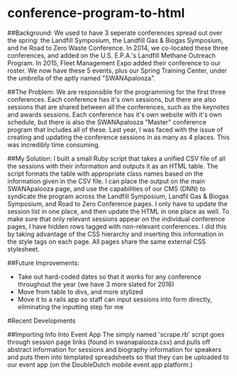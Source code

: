 # conference-program-to-html

##Background:
We used to have 3 seperate conferences spread out over the spring: the Landfill Symposium, the Landfill Gas & Biogas Symposium, and he Road to Zero Waste Conference. In 2014, we co-located these three conferences, and added on the U.S. E.P.A.'s Landfill Methane Outreach Program.  In 2015, Fleet Management Expo added their conference to our roster. We now have these 5 events, plus our Spring Training Center, under the umbrella of the aptly named "SWANApalooza".

##The Problem:
We are responsible for the programming for the first three conferences. Each conference has it's own sessions, but there are also sessions that are shared between all the conferences, such as the keynotes and awards sessions. Each conference has it's own website with it's own schedule, but there is also the SWANApalooza "Master" conference program that includes all of these. Last year, I was faced with the issue of creating and updating the conference sessions in as many as 4 places. This was incredibly time consuming.

##My Solution:
I built a small Ruby script that takes a unified CSV file of all the sessions with their information and outputs it as an HTML table. The script formats the table with appropriate class names based on the information given in the CSV file. I can place the output on the main SWANApalooza page, and use the capabilities of our CMS (DNN) to syndicate the program across the Landfill Symposium, Landfil Gas & Biogas Symposium, and Road to Zero Conference pages. I only have to update the session list in one place, and then update the HTML in one place as well. To make sure that only relevant sessions appear on the individual conference pages, I have hidden rows tagged with non-relevant conferences. I did this by taking advantage of the CSS hierarchy and inserting this information in the style tags on each page. All pages share the same external CSS stylesheet.

##Future Improvements:
- Take out hard-coded dates so that it works for any conference throughout the year (we have 3 more slated for 2016)
- Move from table to divs, and more stylized
- Move it to a rails app so staff can input sessions into form directly, eliminating the inputting step for me

#Recent Developments

##Importing Info Into Event App
The simply named 'scrape.rb' script goes through session page links (found in swanapalooza.csv) and pulls off abstract information for sessions and biography information for speakers and puts them into templated spreadsheets so that they can be uploaded to our event app (on the DoubleDutch mobile event app platform.)



